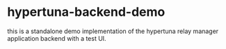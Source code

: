 # hypertuna-backend-demo

this is a standalone demo implementation of the hypertuna relay manager application backend with a test UI.

